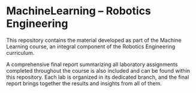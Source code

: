 # MachineLearning – Robotics Engineering

This repository contains the material developed as part of the Machine Learning course, an integral component of the Robotics Engineering curriculum.

A comprehensive final report summarizing all laboratory assignments completed throughout the course is also included and can be found within this repository. Each lab is organized in its dedicated branch, and the final report brings together the results and insights from all of them.
